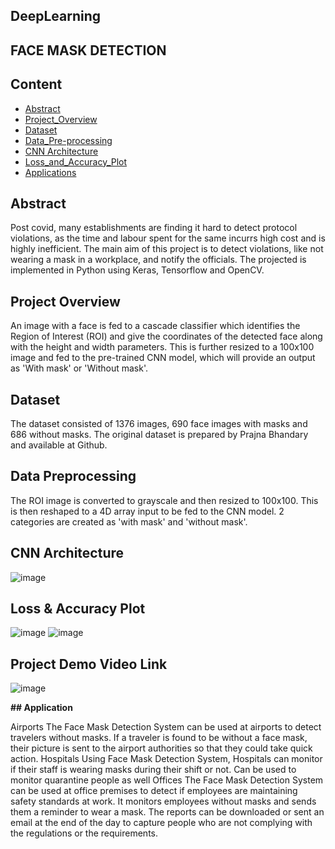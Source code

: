 ## DeepLearning


## FACE MASK DETECTION
## Content
  * [Abstract](#Abstract)
  * [Project_Overview](#Project_Overview)
  * [Dataset](#Dataset)
  * [Data_Pre-processing](#Data_Pre-processing)
  * [CNN Architecture](#CNN_Architecture)
  * [Loss_and_Accuracy_Plot](#Loss_and_Accuracy_Plot)
  * [Applications](#Applications)
## Abstract

Post covid, many establishments are finding it hard to detect protocol violations, as the time and labour spent for the same incurrs high cost and is highly inefficient. The main aim of this project is to detect violations, like not wearing a mask in a workplace, and notify the officials. The projected is implemented in Python using Keras, Tensorflow and OpenCV. 

## Project Overview

An image with a face is fed to a cascade classifier which identifies the Region of Interest (ROI) and give the coordinates of the detected face along with the height and width parameters. This is further resized to a 100x100 image and fed to the pre-trained CNN model, which will provide an output as 'With mask' or 'Without mask'.

## Dataset

The dataset consisted of 1376 images, 690 face images with masks and 686 without masks. 
The original dataset is prepared by Prajna Bhandary and available at Github.

## Data Preprocessing

The ROI image is converted to grayscale and then resized to 100x100. This is then reshaped to a 4D array input to be fed to the CNN model. 
2 categories are created as 'with mask' and 'without mask'.
## CNN Architecture

 ![image](https://user-images.githubusercontent.com/62449953/144737157-42a3feea-ea5c-490a-ba3d-de034e1e4e71.png)

## Loss & Accuracy Plot

![image](https://user-images.githubusercontent.com/62449953/144737120-115917e1-a4e8-4779-9402-5a9e1830b9fe.png)
![image](https://user-images.githubusercontent.com/62449953/144737130-7eda9fd7-ec17-4e8f-a85c-3bb2511cab49.png)

   
## Project Demo Video Link
![image](https://user-images.githubusercontent.com/62449953/144737162-0ccca945-b26b-4936-ad0b-04d90379cb93.png)


**## Application**

Airports
The Face Mask Detection System can be used at airports to detect travelers without masks. If a traveler is found to be without a face mask, their picture is sent to the airport authorities so that they could take quick action. 
Hospitals
Using Face Mask Detection System, Hospitals can monitor if their staff is wearing masks during their shift or not. Can be used to monitor quarantine people as well
Offices
The Face Mask Detection System can be used at office premises to detect if employees are maintaining safety standards at work. 
It monitors employees without masks and sends them a reminder to wear a mask. The reports can be downloaded or sent an email at the end of the day to capture people who are not complying with the regulations or the requirements. 




